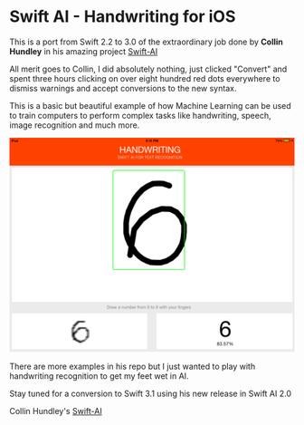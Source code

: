 # Swift AI - Handwriting for iOS

This is a port from Swift 2.2 to 3.0 of the extraordinary job done by **Collin Hundley** in his amazing project [Swift-AI](https://github.com/Swift-AI/Swift-AI)

All merit goes to Collin, I did absolutely nothing, just clicked "Convert" and spent three hours clicking on over eight hundred red dots everywhere to dismiss warnings and accept conversions to the new syntax.

This is a basic but beautiful example of how Machine Learning can be used to train computers to perform complex tasks like handwriting, speech, image recognition and much more.

![Screenshot](https://github.com/kuyawa/Gallery/raw/master/Handwriting/Handwriting.png)

There are more examples in his repo but I just wanted to play with handwriting recognition to get my feet wet in AI.

Stay tuned for a conversion to Swift 3.1 using his new release in Swift AI 2.0

Collin Hundley's [Swift-AI](https://github.com/Swift-AI/Swift-AI)
